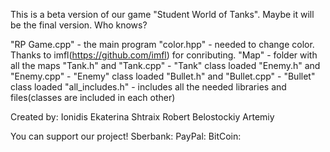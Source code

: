 This is a beta version of our game "Student World of Tanks". 
Maybe it will be the final version. Who knows?

"RP Game.cpp" -  the main program
"color.hpp" - needed to change color. Thanks to imfl(https://github.com/imfl) for conributing.
"Map" - folder with all the maps
"Tank.h" and "Tank.cpp" - "Tank" class loaded
"Enemy.h" and "Enemy.cpp" - "Enemy" class loaded
"Bullet.h" and "Bullet.cpp" - "Bullet" class loaded
"all_includes.h" - includes all the needed libraries and files(classes are included in each other)

Created by:
Ionidis Ekaterina
Shtraix Robert
Belostockiy Artemiy

You can support our project!
Sberbank:
PayPal:
BitCoin:
